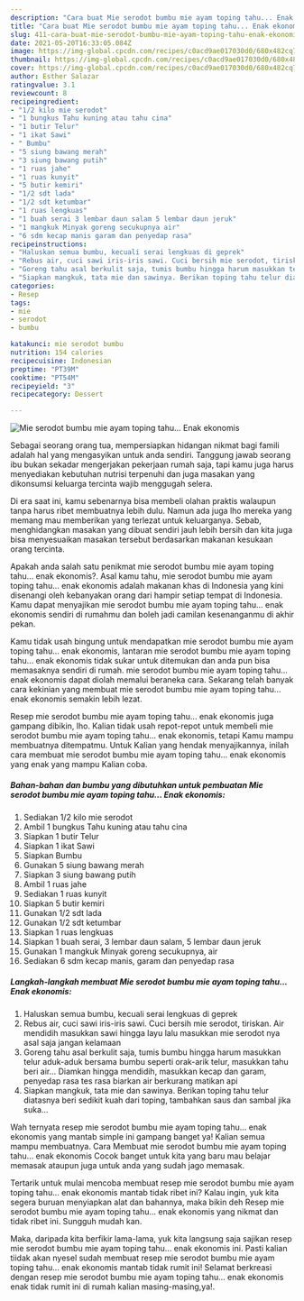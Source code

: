 ```yaml
---
description: "Cara buat Mie serodot bumbu mie ayam toping tahu... Enak ekonomis yang lezat Untuk Jualan"
title: "Cara buat Mie serodot bumbu mie ayam toping tahu... Enak ekonomis yang lezat Untuk Jualan"
slug: 411-cara-buat-mie-serodot-bumbu-mie-ayam-toping-tahu-enak-ekonomis-yang-lezat-untuk-jualan
date: 2021-05-20T16:33:05.084Z
image: https://img-global.cpcdn.com/recipes/c0acd9ae017030d0/680x482cq70/mie-serodot-bumbu-mie-ayam-toping-tahu-enak-ekonomis-foto-resep-utama.jpg
thumbnail: https://img-global.cpcdn.com/recipes/c0acd9ae017030d0/680x482cq70/mie-serodot-bumbu-mie-ayam-toping-tahu-enak-ekonomis-foto-resep-utama.jpg
cover: https://img-global.cpcdn.com/recipes/c0acd9ae017030d0/680x482cq70/mie-serodot-bumbu-mie-ayam-toping-tahu-enak-ekonomis-foto-resep-utama.jpg
author: Esther Salazar
ratingvalue: 3.1
reviewcount: 8
recipeingredient:
- "1/2 kilo mie serodot"
- "1 bungkus Tahu kuning atau tahu cina"
- "1 butir Telur"
- "1 ikat Sawi"
- " Bumbu"
- "5 siung bawang merah"
- "3 siung bawang putih"
- "1 ruas jahe"
- "1 ruas kunyit"
- "5 butir kemiri"
- "1/2 sdt lada"
- "1/2 sdt ketumbar"
- "1 ruas lengkuas"
- "1 buah serai 3 lembar daun salam 5 lembar daun jeruk"
- "1 mangkuk Minyak goreng secukupnya air"
- "6 sdm kecap manis garam dan penyedap rasa"
recipeinstructions:
- "Haluskan semua bumbu, kecuali serai lengkuas di geprek"
- "Rebus air, cuci sawi iris-iris sawi. Cuci bersih mie serodot, tiriskan. Air mendidih masukkan sawi hingga layu lalu masukkan mie serodot nya asal saja jangan kelamaan"
- "Goreng tahu asal berkulit saja, tumis bumbu hingga harum masukkan telur aduk-aduk bersama bumbu seperti orak-arik telur, masukkan tahu beri air... Diamkan hingga mendidih, masukkan kecap dan garam, penyedap rasa tes rasa biarkan air berkurang matikan api"
- "Siapkan mangkuk, tata mie dan sawinya. Berikan toping tahu telur diatasnya beri sedikit kuah dari toping, tambahkan saus dan sambal jika suka..."
categories:
- Resep
tags:
- mie
- serodot
- bumbu

katakunci: mie serodot bumbu 
nutrition: 154 calories
recipecuisine: Indonesian
preptime: "PT39M"
cooktime: "PT54M"
recipeyield: "3"
recipecategory: Dessert

---
```



![Mie serodot bumbu mie ayam toping tahu... Enak ekonomis](https://img-global.cpcdn.com/recipes/c0acd9ae017030d0/680x482cq70/mie-serodot-bumbu-mie-ayam-toping-tahu-enak-ekonomis-foto-resep-utama.jpg)

Sebagai seorang orang tua, mempersiapkan hidangan nikmat bagi famili adalah hal yang mengasyikan untuk anda sendiri. Tanggung jawab seorang ibu bukan sekadar mengerjakan pekerjaan rumah saja, tapi kamu juga harus menyediakan kebutuhan nutrisi terpenuhi dan juga masakan yang dikonsumsi keluarga tercinta wajib menggugah selera.

Di era  saat ini, kamu sebenarnya bisa membeli olahan praktis walaupun tanpa harus ribet membuatnya lebih dulu. Namun ada juga lho mereka yang memang mau memberikan yang terlezat untuk keluarganya. Sebab, menghidangkan masakan yang dibuat sendiri jauh lebih bersih dan kita juga bisa menyesuaikan masakan tersebut berdasarkan makanan kesukaan orang tercinta. 



Apakah anda salah satu penikmat mie serodot bumbu mie ayam toping tahu... enak ekonomis?. Asal kamu tahu, mie serodot bumbu mie ayam toping tahu... enak ekonomis adalah makanan khas di Indonesia yang kini disenangi oleh kebanyakan orang dari hampir setiap tempat di Indonesia. Kamu dapat menyajikan mie serodot bumbu mie ayam toping tahu... enak ekonomis sendiri di rumahmu dan boleh jadi camilan kesenanganmu di akhir pekan.

Kamu tidak usah bingung untuk mendapatkan mie serodot bumbu mie ayam toping tahu... enak ekonomis, lantaran mie serodot bumbu mie ayam toping tahu... enak ekonomis tidak sukar untuk ditemukan dan anda pun bisa memasaknya sendiri di rumah. mie serodot bumbu mie ayam toping tahu... enak ekonomis dapat diolah memalui beraneka cara. Sekarang telah banyak cara kekinian yang membuat mie serodot bumbu mie ayam toping tahu... enak ekonomis semakin lebih lezat.

Resep mie serodot bumbu mie ayam toping tahu... enak ekonomis juga gampang dibikin, lho. Kalian tidak usah repot-repot untuk membeli mie serodot bumbu mie ayam toping tahu... enak ekonomis, tetapi Kamu mampu membuatnya ditempatmu. Untuk Kalian yang hendak menyajikannya, inilah cara membuat mie serodot bumbu mie ayam toping tahu... enak ekonomis yang enak yang mampu Kalian coba.

<!--inarticleads1-->

##### Bahan-bahan dan bumbu yang dibutuhkan untuk pembuatan Mie serodot bumbu mie ayam toping tahu... Enak ekonomis:

1. Sediakan 1/2 kilo mie serodot
1. Ambil 1 bungkus Tahu kuning atau tahu cina
1. Siapkan 1 butir Telur
1. Siapkan 1 ikat Sawi
1. Siapkan  Bumbu
1. Gunakan 5 siung bawang merah
1. Siapkan 3 siung bawang putih
1. Ambil 1 ruas jahe
1. Sediakan 1 ruas kunyit
1. Siapkan 5 butir kemiri
1. Gunakan 1/2 sdt lada
1. Gunakan 1/2 sdt ketumbar
1. Siapkan 1 ruas lengkuas
1. Siapkan 1 buah serai, 3 lembar daun salam, 5 lembar daun jeruk
1. Gunakan 1 mangkuk Minyak goreng secukupnya, air
1. Sediakan 6 sdm kecap manis, garam dan penyedap rasa




<!--inarticleads2-->

##### Langkah-langkah membuat Mie serodot bumbu mie ayam toping tahu... Enak ekonomis:

1. Haluskan semua bumbu, kecuali serai lengkuas di geprek
1. Rebus air, cuci sawi iris-iris sawi. Cuci bersih mie serodot, tiriskan. Air mendidih masukkan sawi hingga layu lalu masukkan mie serodot nya asal saja jangan kelamaan
1. Goreng tahu asal berkulit saja, tumis bumbu hingga harum masukkan telur aduk-aduk bersama bumbu seperti orak-arik telur, masukkan tahu beri air... Diamkan hingga mendidih, masukkan kecap dan garam, penyedap rasa tes rasa biarkan air berkurang matikan api
1. Siapkan mangkuk, tata mie dan sawinya. Berikan toping tahu telur diatasnya beri sedikit kuah dari toping, tambahkan saus dan sambal jika suka...




Wah ternyata resep mie serodot bumbu mie ayam toping tahu... enak ekonomis yang mantab simple ini gampang banget ya! Kalian semua mampu membuatnya. Cara Membuat mie serodot bumbu mie ayam toping tahu... enak ekonomis Cocok banget untuk kita yang baru mau belajar memasak ataupun juga untuk anda yang sudah jago memasak.

Tertarik untuk mulai mencoba membuat resep mie serodot bumbu mie ayam toping tahu... enak ekonomis mantab tidak ribet ini? Kalau ingin, yuk kita segera buruan menyiapkan alat dan bahannya, maka bikin deh Resep mie serodot bumbu mie ayam toping tahu... enak ekonomis yang nikmat dan tidak ribet ini. Sungguh mudah kan. 

Maka, daripada kita berfikir lama-lama, yuk kita langsung saja sajikan resep mie serodot bumbu mie ayam toping tahu... enak ekonomis ini. Pasti kalian tiidak akan nyesel sudah membuat resep mie serodot bumbu mie ayam toping tahu... enak ekonomis mantab tidak rumit ini! Selamat berkreasi dengan resep mie serodot bumbu mie ayam toping tahu... enak ekonomis enak tidak rumit ini di rumah kalian masing-masing,ya!.

